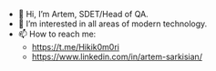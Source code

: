 - 👋 Hi, I’m Artem, SDET/Head of QA.
- 👀 I’m interested in all areas of modern technology.
- 📫 How to reach me: 
	- https://t.me/Hikik0m0ri
	- https://www.linkedin.com/in/artem-sarkisian/
